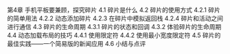 第4章 手机平板要兼顾，探究碎片
4.1 碎片是什么
4.2 碎片的使用方式
	4.2.1 碎片的简单用法
	4.2.2 动态添加碎片
	4.2.3 在碎片中模拟返回栈
	4.2.4 碎片和活动之间进行通信
4.3 碎片的生命周期
	4.3.1 碎片的状态和回调
	4.3.2 体验碎片的生命周期
4.4 动态加载布局的技巧
	4.4.1 使用限定符
	4.4.2 使用最小宽度限定符
4.5 碎片的最佳实践——一个简易版的新闻应用
4.6 小结与点评